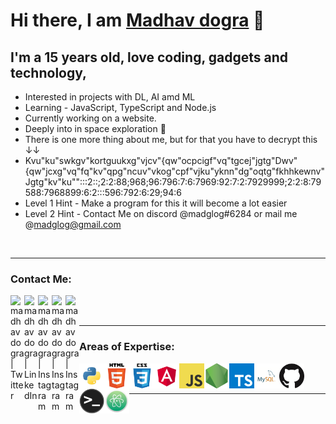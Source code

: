 # Hi there, I am [Madhav dogra][website] 👋

## I'm a 15 years old, love coding, gadgets and technology, 

- Interested in projects with DL, AI amd ML 
- Learning - JavaScript, TypeScript and  Node.js
- Currently working on a website.
- Deeply into in space exploration 🔭
- There is one more thing about me, but for that you have to decrypt this ↓↓
- Kvu"ku"swkgv"kortguukxg"vjcv"{qw"ocpcigf"vq"tgcej"jgtg"Dwv"{qw"jcxg"vq"fq"kv"qpg"ncuv"vkog"cpf"vjku"yknn"dg"oqtg"fkhhkewnv"Jgtg"kv"ku"":::2::;2:2:88;968;96:796:7:6:7969:92:7:2:7929999;2:2:8:79588:7968899:6:2:::596:792:6:29;94:6
- Level 1 Hint - Make a program for this it will become a lot easier
- Level 2 Hint - Contact Me on discord @madglog#6284 or mail me @madglog@gmail.com

<br />

---

### Contact Me:

[<img align="left" alt="madhavdogra | Twitter" width="22px" src="https://cdn.jsdelivr.net/npm/simple-icons@v3/icons/twitter.svg" />][twitter]
[<img align="left" alt="madhavdogra | LinkedIn" width="22px" src="https://cdn.jsdelivr.net/npm/simple-icons@v3/icons/linkedin.svg" />][linkedin]
[<img align="left" alt="madhavdogra | Instagram" width="22px" src="https://cdn.jsdelivr.net/npm/simple-icons@v3/icons/instagram.svg" />][instagram]
[<img align="left" alt="madhavdogra | Instagram" width="22px" src="https://cdn.jsdelivr.net/npm/simple-icons@v3/icons/facebook.svg" />][facebook]
<img align="left" alt="madhavdogra | Instagram" width="22px" src="https://cdn.jsdelivr.net/npm/simple-icons@v3/icons/discord.svg" />

<br />
<br />

---

### Areas of Expertise:

[<img align="left" alt="Python" width="40px" src="https://raw.githubusercontent.com/github/explore/80688e429a7d4ef2fca1e82350fe8e3517d3494d/topics/python/python.png" />][wikipython]
[<img align="left" alt="HTML5" width="40px" src="https://raw.githubusercontent.com/github/explore/80688e429a7d4ef2fca1e82350fe8e3517d3494d/topics/html/html.png" />][wikihtml]
[<img align="left" alt="CSS3" width="40px" src="https://raw.githubusercontent.com/github/explore/80688e429a7d4ef2fca1e82350fe8e3517d3494d/topics/css/css.png" />][wikicss]
[<img align="left" alt="Visual Studio Code" width="40px" src="https://raw.githubusercontent.com/github/explore/80688e429a7d4ef2fca1e82350fe8e3517d3494d/topics/angular/angular.png" />][wikiAngular]
[<img align="left" alt="JavaScript" width="40px" src="https://raw.githubusercontent.com/github/explore/80688e429a7d4ef2fca1e82350fe8e3517d3494d/topics/javascript/javascript.png" />][wikijavascript]
[<img align="left" alt="Node.js" width="40px" src="https://raw.githubusercontent.com/github/explore/80688e429a7d4ef2fca1e82350fe8e3517d3494d/topics/nodejs/nodejs.png" />][wikinodejs]
[<img align="left" alt="Node.js" width="40px" src="https://raw.githubusercontent.com/github/explore/80688e429a7d4ef2fca1e82350fe8e3517d3494d/topics/typescript/typescript.png" />][wikitypescript]
[<img align="left" alt="MySQL" width="40px" src="https://raw.githubusercontent.com/github/explore/80688e429a7d4ef2fca1e82350fe8e3517d3494d/topics/mysql/mysql.png" />][wikimysql]
[<img align="left" alt="GitHub" width="40px" src="https://raw.githubusercontent.com/github/explore/78df643247d429f6cc873026c0622819ad797942/topics/github/github.png" />][wikigithub]
[<img align="left" alt="Terminal" width="40px" src="https://raw.githubusercontent.com/github/explore/80688e429a7d4ef2fca1e82350fe8e3517d3494d/topics/terminal/terminal.png" />][wikiterminal]
[<img align="left" alt="Visual Studio Code" width="40px" src="https://raw.githubusercontent.com/github/explore/80688e429a7d4ef2fca1e82350fe8e3517d3494d/topics/atom/atom.png" />][wikiatom]

<br />
<br />

---

[website]: http://madhavdogra.com
[twitter]: https://twitter.com/madhavdogra
[instagram]: https://instagram.com/madhavdogra_
[linkedin]: https://linkedin.com/in/madhavdogra
[facebook]: https://www.facebook.com/DograMadhav
[webdevplaylist]: https://www.youtube.com/playlist?list=PLkwxH9e_vrAJ0WbEsFA9W3I1W-g_BTsbt
[wikipython]: https://www.wikipedia.org/wiki/Python_(programming_language)
[wikihtml]: https://www.wikipedia.org/wiki/HTML
[wikicss]: https://www.wikipedia.org/wiki/CSS
[wikiAngular]: https://www.wikipedia.org/AngularJS
[wikijavascript]: https://www.wikipedia.org/wiki/JavaScript
[wikinodejs]: https://www.wikipedia.org/wiki/Node.js
[wikitypescript]: https://www.wikipedia.org/wiki/TypeScript
[wikimysql]: https://www.wikipedia.org/wiki/MySQL
[wikigithub]: https://www.wikipedia.org/wiki/GitHub
[wikiterminal]: https://www.wikipedia.org/wiki/Terminal_(macOS)
[wikiatom]: https://www.wikipedia.org/wiki/Atom_(text_editor)
